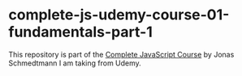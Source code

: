 # complete-js-udemy-course-01-fundamentals-part-1

This repository is part of the [Complete JavaScript Course](https://www.udemy.com/course/the-complete-javascript-course/) by Jonas Schmedtmann I am taking from Udemy.
